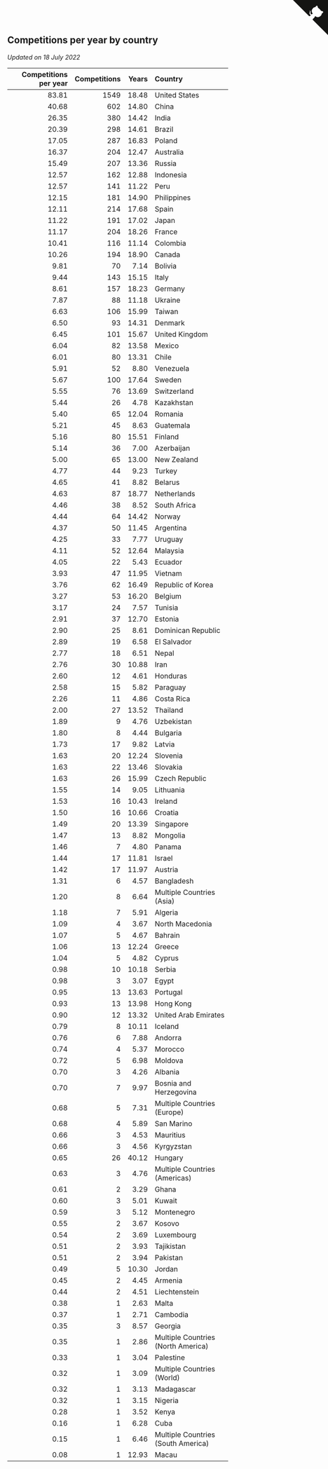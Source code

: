 ## Competitions per year by country

*Updated on 18 July 2022*

| Competitions per year | Competitions | Years | Country |
| ---: | ---: | ---: | :--- |
| 83.81 | 1549 | 18.48 | United States |
| 40.68 | 602 | 14.80 | China |
| 26.35 | 380 | 14.42 | India |
| 20.39 | 298 | 14.61 | Brazil |
| 17.05 | 287 | 16.83 | Poland |
| 16.37 | 204 | 12.47 | Australia |
| 15.49 | 207 | 13.36 | Russia |
| 12.57 | 162 | 12.88 | Indonesia |
| 12.57 | 141 | 11.22 | Peru |
| 12.15 | 181 | 14.90 | Philippines |
| 12.11 | 214 | 17.68 | Spain |
| 11.22 | 191 | 17.02 | Japan |
| 11.17 | 204 | 18.26 | France |
| 10.41 | 116 | 11.14 | Colombia |
| 10.26 | 194 | 18.90 | Canada |
| 9.81 | 70 | 7.14 | Bolivia |
| 9.44 | 143 | 15.15 | Italy |
| 8.61 | 157 | 18.23 | Germany |
| 7.87 | 88 | 11.18 | Ukraine |
| 6.63 | 106 | 15.99 | Taiwan |
| 6.50 | 93 | 14.31 | Denmark |
| 6.45 | 101 | 15.67 | United Kingdom |
| 6.04 | 82 | 13.58 | Mexico |
| 6.01 | 80 | 13.31 | Chile |
| 5.91 | 52 | 8.80 | Venezuela |
| 5.67 | 100 | 17.64 | Sweden |
| 5.55 | 76 | 13.69 | Switzerland |
| 5.44 | 26 | 4.78 | Kazakhstan |
| 5.40 | 65 | 12.04 | Romania |
| 5.21 | 45 | 8.63 | Guatemala |
| 5.16 | 80 | 15.51 | Finland |
| 5.14 | 36 | 7.00 | Azerbaijan |
| 5.00 | 65 | 13.00 | New Zealand |
| 4.77 | 44 | 9.23 | Turkey |
| 4.65 | 41 | 8.82 | Belarus |
| 4.63 | 87 | 18.77 | Netherlands |
| 4.46 | 38 | 8.52 | South Africa |
| 4.44 | 64 | 14.42 | Norway |
| 4.37 | 50 | 11.45 | Argentina |
| 4.25 | 33 | 7.77 | Uruguay |
| 4.11 | 52 | 12.64 | Malaysia |
| 4.05 | 22 | 5.43 | Ecuador |
| 3.93 | 47 | 11.95 | Vietnam |
| 3.76 | 62 | 16.49 | Republic of Korea |
| 3.27 | 53 | 16.20 | Belgium |
| 3.17 | 24 | 7.57 | Tunisia |
| 2.91 | 37 | 12.70 | Estonia |
| 2.90 | 25 | 8.61 | Dominican Republic |
| 2.89 | 19 | 6.58 | El Salvador |
| 2.77 | 18 | 6.51 | Nepal |
| 2.76 | 30 | 10.88 | Iran |
| 2.60 | 12 | 4.61 | Honduras |
| 2.58 | 15 | 5.82 | Paraguay |
| 2.26 | 11 | 4.86 | Costa Rica |
| 2.00 | 27 | 13.52 | Thailand |
| 1.89 | 9 | 4.76 | Uzbekistan |
| 1.80 | 8 | 4.44 | Bulgaria |
| 1.73 | 17 | 9.82 | Latvia |
| 1.63 | 20 | 12.24 | Slovenia |
| 1.63 | 22 | 13.46 | Slovakia |
| 1.63 | 26 | 15.99 | Czech Republic |
| 1.55 | 14 | 9.05 | Lithuania |
| 1.53 | 16 | 10.43 | Ireland |
| 1.50 | 16 | 10.66 | Croatia |
| 1.49 | 20 | 13.39 | Singapore |
| 1.47 | 13 | 8.82 | Mongolia |
| 1.46 | 7 | 4.80 | Panama |
| 1.44 | 17 | 11.81 | Israel |
| 1.42 | 17 | 11.97 | Austria |
| 1.31 | 6 | 4.57 | Bangladesh |
| 1.20 | 8 | 6.64 | Multiple Countries (Asia) |
| 1.18 | 7 | 5.91 | Algeria |
| 1.09 | 4 | 3.67 | North Macedonia |
| 1.07 | 5 | 4.67 | Bahrain |
| 1.06 | 13 | 12.24 | Greece |
| 1.04 | 5 | 4.82 | Cyprus |
| 0.98 | 10 | 10.18 | Serbia |
| 0.98 | 3 | 3.07 | Egypt |
| 0.95 | 13 | 13.63 | Portugal |
| 0.93 | 13 | 13.98 | Hong Kong |
| 0.90 | 12 | 13.32 | United Arab Emirates |
| 0.79 | 8 | 10.11 | Iceland |
| 0.76 | 6 | 7.88 | Andorra |
| 0.74 | 4 | 5.37 | Morocco |
| 0.72 | 5 | 6.98 | Moldova |
| 0.70 | 3 | 4.26 | Albania |
| 0.70 | 7 | 9.97 | Bosnia and Herzegovina |
| 0.68 | 5 | 7.31 | Multiple Countries (Europe) |
| 0.68 | 4 | 5.89 | San Marino |
| 0.66 | 3 | 4.53 | Mauritius |
| 0.66 | 3 | 4.56 | Kyrgyzstan |
| 0.65 | 26 | 40.12 | Hungary |
| 0.63 | 3 | 4.76 | Multiple Countries (Americas) |
| 0.61 | 2 | 3.29 | Ghana |
| 0.60 | 3 | 5.01 | Kuwait |
| 0.59 | 3 | 5.12 | Montenegro |
| 0.55 | 2 | 3.67 | Kosovo |
| 0.54 | 2 | 3.69 | Luxembourg |
| 0.51 | 2 | 3.93 | Tajikistan |
| 0.51 | 2 | 3.94 | Pakistan |
| 0.49 | 5 | 10.30 | Jordan |
| 0.45 | 2 | 4.45 | Armenia |
| 0.44 | 2 | 4.51 | Liechtenstein |
| 0.38 | 1 | 2.63 | Malta |
| 0.37 | 1 | 2.71 | Cambodia |
| 0.35 | 3 | 8.57 | Georgia |
| 0.35 | 1 | 2.86 | Multiple Countries (North America) |
| 0.33 | 1 | 3.04 | Palestine |
| 0.32 | 1 | 3.09 | Multiple Countries (World) |
| 0.32 | 1 | 3.13 | Madagascar |
| 0.32 | 1 | 3.15 | Nigeria |
| 0.28 | 1 | 3.52 | Kenya |
| 0.16 | 1 | 6.28 | Cuba |
| 0.15 | 1 | 6.46 | Multiple Countries (South America) |
| 0.08 | 1 | 12.93 | Macau |


<a href="https://github.com/jonatanklosko/wca_statistics" class="github-corner" aria-label="View source on Github"><svg width="80" height="80" viewBox="0 0 250 250" style="fill:#151513; color:#fff; position: absolute; top: 0; border: 0; right: 0;" aria-hidden="true"><path d="M0,0 L115,115 L130,115 L142,142 L250,250 L250,0 Z"></path><path d="M128.3,109.0 C113.8,99.7 119.0,89.6 119.0,89.6 C122.0,82.7 120.5,78.6 120.5,78.6 C119.2,72.0 123.4,76.3 123.4,76.3 C127.3,80.9 125.5,87.3 125.5,87.3 C122.9,97.6 130.6,101.9 134.4,103.2" fill="currentColor" style="transform-origin: 130px 106px;" class="octo-arm"></path><path d="M115.0,115.0 C114.9,115.1 118.7,116.5 119.8,115.4 L133.7,101.6 C136.9,99.2 139.9,98.4 142.2,98.6 C133.8,88.0 127.5,74.4 143.8,58.0 C148.5,53.4 154.0,51.2 159.7,51.0 C160.3,49.4 163.2,43.6 171.4,40.1 C171.4,40.1 176.1,42.5 178.8,56.2 C183.1,58.6 187.2,61.8 190.9,65.4 C194.5,69.0 197.7,73.2 200.1,77.6 C213.8,80.2 216.3,84.9 216.3,84.9 C212.7,93.1 206.9,96.0 205.4,96.6 C205.1,102.4 203.0,107.8 198.3,112.5 C181.9,128.9 168.3,122.5 157.7,114.1 C157.9,116.9 156.7,120.9 152.7,124.9 L141.0,136.5 C139.8,137.7 141.6,141.9 141.8,141.8 Z" fill="currentColor" class="octo-body"></path></svg></a><style>.github-corner:hover .octo-arm{animation:octocat-wave 560ms ease-in-out}@keyframes octocat-wave{0%,100%{transform:rotate(0)}20%,60%{transform:rotate(-25deg)}40%,80%{transform:rotate(10deg)}}@media (max-width:500px){.github-corner:hover .octo-arm{animation:none}.github-corner .octo-arm{animation:octocat-wave 560ms ease-in-out}}</style>
